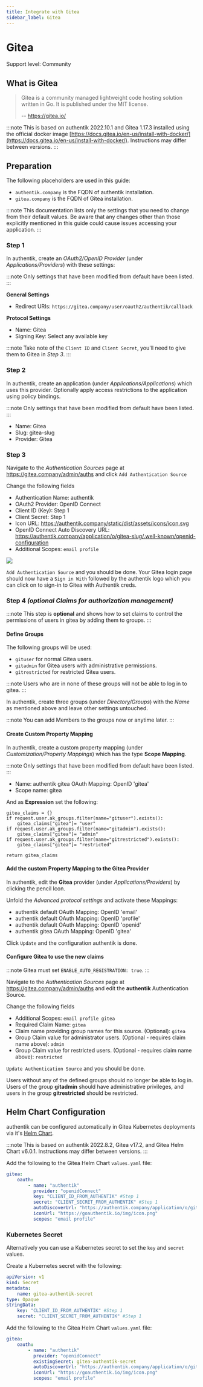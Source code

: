 ```yaml
---
title: Integrate with Gitea
sidebar_label: Gitea
---
```


# Gitea

<span class="badge badge--secondary">Support level: Community</span>

## What is Gitea

> Gitea is a community managed lightweight code hosting solution written in Go. It is published under the MIT license.
>
> -- https://gitea.io/

:::note
This is based on authentik 2022.10.1 and Gitea 1.17.3 installed using the official docker image [https://docs.gitea.io/en-us/install-with-docker/](https://docs.gitea.io/en-us/install-with-docker/). Instructions may differ between versions.
:::

## Preparation

The following placeholders are used in this guide:

- `authentik.company` is the FQDN of authentik installation.
- `gitea.company` is the FQDN of Gitea installation.

:::note
This documentation lists only the settings that you need to change from their default values. Be aware that any changes other than those explicitly mentioned in this guide could cause issues accessing your application.
:::

### Step 1

In authentik, create an _OAuth2/OpenID Provider_ (under _Applications/Providers_) with these settings:

:::note
Only settings that have been modified from default have been listed.
:::

**General Settings**

- Redirect URIs: `https://gitea.company/user/oauth2/authentik/callback`

**Protocol Settings**

- Name: Gitea
- Signing Key: Select any available key

:::note
Take note of the `Client ID` and `Client Secret`, you'll need to give them to Gitea in _Step 3_.
:::

### Step 2

In authentik, create an application (under _Applications/Applications_) which uses this provider. Optionally apply access restrictions to the application using policy bindings.

:::note
Only settings that have been modified from default have been listed.
:::

- Name: Gitea
- Slug: gitea-slug
- Provider: Gitea

### Step 3

Navigate to the _Authentication Sources_ page at https://gitea.company/admin/auths and click `Add Authentication Source`

Change the following fields

- Authentication Name: authentik
- OAuth2 Provider: OpenID Connect
- Client ID (Key): Step 1
- Client Secret: Step 1
- Icon URL: https://authentik.company/static/dist/assets/icons/icon.svg
- OpenID Connect Auto Discovery URL: https://authentik.company/application/o/gitea-slug/.well-known/openid-configuration
- Additional Scopes: `email profile`

![](./gitea1.png)

`Add Authentication Source` and you should be done. Your Gitea login page should now have a `Sign in With` followed by the authentik logo which you can click on to sign-in to Gitea with Authentik creds.

### Step 4 _(optional Claims for authorization management)_

:::note
This step is **optional** and shows how to set claims to control the permissions of users in gitea by adding them to groups.
:::

#### Define Groups

The following groups will be used:

- `gituser` for normal Gitea users.
- `gitadmin` for Gitea users with administrative permissions.
- `gitrestricted` for restricted Gitea users.

:::note
Users who are in none of these groups will not be able to log in to gitea.
:::

In authentik, create three groups (under _Directory/Groups_) with the _Name_ as mentioned above and leave other settings untouched.

:::note
You can add Members to the groups now or anytime later.
:::

#### Create Custom Property Mapping

In authentik, create a custom property mapping (under _Customization/Property Mappings_) which has the type **Scope Mapping**.

:::note
Only settings that have been modified from default have been listed.
:::

- Name: authentik gitea OAuth Mapping: OpenID 'gitea'
- Scope name: gitea

And as **Expression** set the following:

```(python)
gitea_claims = {}
if request.user.ak_groups.filter(name="gituser").exists():
    gitea_claims["gitea"]= "user"
if request.user.ak_groups.filter(name="gitadmin").exists():
    gitea_claims["gitea"]= "admin"
if request.user.ak_groups.filter(name="gitrestricted").exists():
    gitea_claims["gitea"]= "restricted"

return gitea_claims
```

#### Add the custom Property Mapping to the Gitea Provider

In authentik, edit the **Gitea** provider (under _Applications/Providers_) by clicking the pencil Icon.

Unfold the _Advanced protocol settings_ and activate these Mappings:

- authentik default OAuth Mapping: OpenID 'email'
- authentik default OAuth Mapping: OpenID 'profile'
- authentik default OAuth Mapping: OpenID 'openid'
- authentik gitea OAuth Mapping: OpenID 'gitea'

Click `Update` and the configuration authentik is done.

#### Configure Gitea to use the new claims

:::note
Gitea must set `ENABLE_AUTO_REGISTRATION: true`.
:::

Navigate to the _Authentication Sources_ page at https://gitea.company/admin/auths and edit the **authentik** Authentication Source.

Change the following fields

- Additional Scopes: `email profile gitea`
- Required Claim Name: `gitea`
- Claim name providing group names for this source. (Optional): `gitea`
- Group Claim value for administrator users. (Optional - requires claim name above): `admin`
- Group Claim value for restricted users. (Optional - requires claim name above): `restricted`

`Update Authentication Source` and you should be done.

Users without any of the defined groups should no longer be able to log in.
Users of the group **gitadmin** should have administrative privileges, and users in the group **gitrestricted** should be restricted.

## Helm Chart Configuration

authentik can be configured automatically in Gitea Kubernetes deployments via it's [Helm Chart](https://gitea.com/gitea/helm-chart/).

:::note
This is based on authentik 2022.8.2, Gitea v17.2, and Gitea Helm Chart v6.0.1. Instructions may differ between versions.
:::

Add the following to the Gitea Helm Chart `values.yaml` file:

```yaml
gitea:
    oauth:
        - name: "authentik"
          provider: "openidConnect"
          key: "CLIENT_ID_FROM_AUTHENTIK" #Step 1
          secret: "CLIENT_SECRET_FROM_AUTHENTIK" #Step 1
          autoDiscoverUrl: "https://authentik.company/application/o/gitea-slug/.well-known/openid-configuration"
          iconUrl: "https://goauthentik.io/img/icon.png"
          scopes: "email profile"
```

### Kubernetes Secret

Alternatively you can use a Kubernetes secret to set the `key` and `secret` values.

Create a Kubernetes secret with the following:

```yaml
apiVersion: v1
kind: Secret
metadata:
    name: gitea-authentik-secret
type: Opaque
stringData:
    key: "CLIENT_ID_FROM_AUTHENTIK" #Step 1
    secret: "CLIENT_SECRET_FROM_AUTHENTIK" #Step 1
```

Add the following to the Gitea Helm Chart `values.yaml` file:

```yaml
gitea:
    oauth:
        - name: "authentik"
          provider: "openidConnect"
          existingSecret: gitea-authentik-secret
          autoDiscoverUrl: "https://authentik.company/application/o/gitea-slug/.well-known/openid-configuration"
          iconUrl: "https://goauthentik.io/img/icon.png"
          scopes: "email profile"
```
